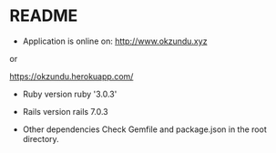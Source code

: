 # README

* Application is online on:
http://www.okzundu.xyz

or

https://okzundu.herokuapp.com/

* Ruby version
ruby '3.0.3'

* Rails version
rails 7.0.3

* Other dependencies
Check Gemfile and package.json in the root directory.

